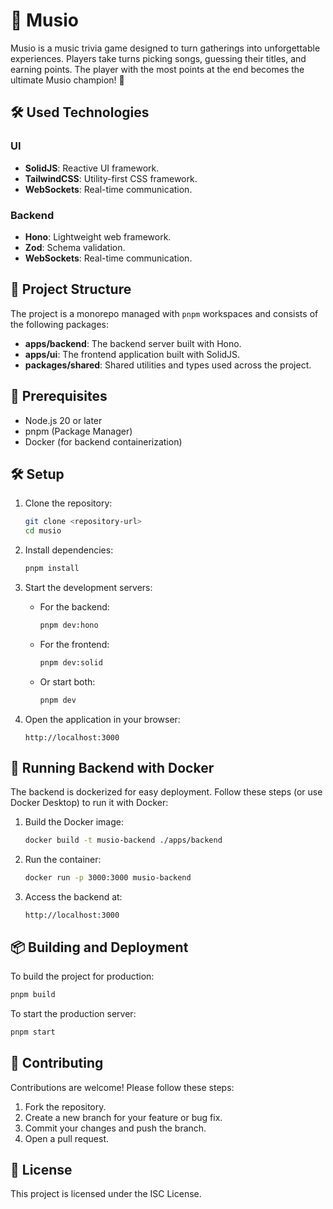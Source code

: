 # 🎵 Musio

Musio is a music trivia game designed to turn gatherings into unforgettable experiences. Players take turns picking songs, guessing their titles, and earning points. The player with the most points at the end becomes the ultimate Musio champion! 🎉

## 🛠️ Used Technologies

### UI

- **SolidJS**: Reactive UI framework.
- **TailwindCSS**: Utility-first CSS framework.
- **WebSockets**: Real-time communication.

### Backend

- **Hono**: Lightweight web framework.
- **Zod**: Schema validation.
- **WebSockets**: Real-time communication.

## 📂 Project Structure

The project is a monorepo managed with `pnpm` workspaces and consists of the following packages:

- **apps/backend**: The backend server built with Hono.
- **apps/ui**: The frontend application built with SolidJS.
- **packages/shared**: Shared utilities and types used across the project.

## 🚀 Prerequisites

- Node.js 20 or later
- pnpm (Package Manager)
- Docker (for backend containerization)

## 🛠️ Setup

1. Clone the repository:

   ```bash
   git clone <repository-url>
   cd musio
   ```

2. Install dependencies:

   ```bash
   pnpm install
   ```

3. Start the development servers:

   - For the backend:
     ```bash
     pnpm dev:hono
     ```
   - For the frontend:
     ```bash
     pnpm dev:solid
     ```
   - Or start both:
     ```bash
     pnpm dev
     ```

4. Open the application in your browser:
   ```
   http://localhost:3000
   ```

## 🐳 Running Backend with Docker

The backend is dockerized for easy deployment. Follow these steps (or use Docker Desktop) to run it with Docker:

1. Build the Docker image:

   ```bash
   docker build -t musio-backend ./apps/backend
   ```

2. Run the container:

   ```bash
   docker run -p 3000:3000 musio-backend
   ```

3. Access the backend at:
   ```
   http://localhost:3000
   ```

## 📦 Building and Deployment

To build the project for production:

```bash
pnpm build
```

To start the production server:

```bash
pnpm start
```

## 🤝 Contributing

Contributions are welcome! Please follow these steps:

1. Fork the repository.
2. Create a new branch for your feature or bug fix.
3. Commit your changes and push the branch.
4. Open a pull request.

## 📜 License

This project is licensed under the ISC License.
